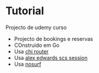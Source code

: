 # Tutorial

Projecto de udemy curso

- Projecto de bookings e reservas
- COnstruido em Go
- Usa [chi router](https://github.com/go-chi/chi)
- Usa [alex edwards scs session](https://github.com/alexedwards/scs/v2)
- Usa [nosurf](Https://github.com/justinas/nosurf)
